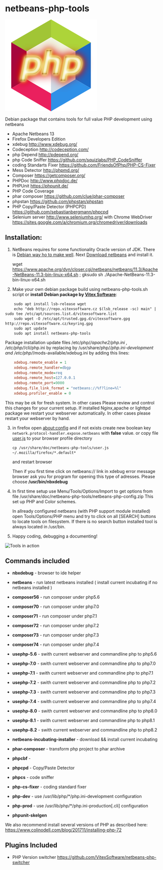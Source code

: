 netbeans-php-tools
==================

![Netbeans](https://raw.githubusercontent.com/VitexSoftware/netbeans-php-tools/master/netbeans.png "Package Logo")

Debian package that contains tools for full value PHP development using netbeans

 * Apache Netbeans 13
 * Firefox Developers Edition
 * xdebug http://www.xdebug.org/
 * Codeception http://codeception.com/
 * php Depend http://pdepend.org/
 * php Code Sniffer https://github.com/squizlabs/PHP_CodeSniffer
 * coding Standarts Fixer https://github.com/FriendsOfPhp/PHP-CS-Fixer
 * Mess Detector http://phpmd.org/
 * Composer https://getcomposer.org/
 * PHPDoc http://www.phpdoc.de/
 * PHPUnit https://phpunit.de/
 * PHP Code Coverage 
 * phar composer https://github.com/clue/phar-composer
 * phpstan https://github.com/phpstan/phpstan
 * PHP Copy/Paste Detector (PHPCPD) https://github.com/sebastianbergmann/phpcpd
 * Selenium server http://www.seleniumhq.org/  with Chrome WebDriver https://sites.google.com/a/chromium.org/chromedriver/downloads

Installation:
-------------

1) NetBeans requires for some functionality Oracle version of JDK. There is 
   [Debian way ho to make well](http://www.webupd8.org/2014/03/how-to-install-oracle-java-8-in-debian.html).
   Next [Download netbeans](https://netbeans.org/downloads/) and install it. 

    wget https://www.apache.org/dyn/closer.cgi/netbeans/netbeans/11.3/Apache-NetBeans-11.3-bin-linux-x64.sh ;  gksudo sh ./Apache-NetBeans-11.3-bin-linux-x64.sh

2)  Make your own debian package build using netbeans-php-tools.sh script
    or **install Debian package by [Vitex Software](https://www.vitexsoftware.cz/repos.php)**:

```shell
	sudo apt install lsb-release wget
	echo "deb http://repo.vitexsoftware.cz $(lsb_release -sc) main" | sudo tee /etc/apt/sources.list.d/vitexsoftware.list
	sudo wget -O /etc/apt/trusted.gpg.d/vitexsoftware.gpg http://repo.vitexsoftware.cz/keyring.gpg
	sudo apt update
	sudo apt install netbeans-php-tools
```

   Package installation update files /etc/php/*/apache2/php.ini , 
   /etc/php/*/cli/php.ini by replacing by /usr/share/php/*/php.ini-development
   and /etc/php/*/mods-available/xdebug.ini by adding this lines:

```ini
    xdebug.remote_enable = 1
    xdebug.remote_handler=dbgp
    xdebug.remote_mode=req
    xdebug.remote_host=127.0.0.1
    xdebug.remote_port=9000
    xdebug.file_link_format = "netbeans://%f?line=%l"
    xdebug.profiler_enable = 0
```

   This may be ok for fresh system. In other cases Please review and control 
   this changes for your current setup. 
   If installed Nginx,apache or lighttpd package we restart your webserver 
   automatically. In other cases please restart your webserver by hand.

3) in firefox open [about:config](about:config) and if not exists create new boolean key
   `network.protocol-handler.expose.netbeans` with **false** value.
   or copy file [user.js](user.js) to your browser profile directory 

   ```
   cp /usr/share/doc/netbeans-php-tools/user.js ~/.mozilla/firefox/*.default*
   ```
   and restart browser 


   Then if you first time click on netbeans:// link in xdebug error message
   browser ask you for program for opening this type of adresses. Please choose
   **/usr/bin/nbxdebug**

4) In first time setup use Menu/Tools/Options/Import to get options from 
   file /usr/share/doc/netbeans-php-tools/netbeans-php-config.zip 
   This set up PHP and Color schemes.

   In allready configured netbeans (with PHP support module installed) open 
   Tools/Options/PHP menu and try to click on all [SEARCH] buttons to locate 
   tools on filesystem. If there is no search button installed tool is always 
   located in /usr/bin.

6) Happy coding, debugging a documenting!
 
![Tools in action](https://raw.githubusercontent.com/Vitexus/netbeans-php-tools/master/netbeans-php-tools.png)

Commands included
-----------------


 * **nbxdebug** - browser to ide helper
 * **netbeans** - run latest netbeans installed ( install current incubating if no netbeans installed )

 * **composer56** - run composer under php5.6
 * **composer70** - run composer under php7.0
 * **composer71** - run composer under php7.1
 * **composer72** - run composer under php7.2
 * **composer73** - run composer under php7.3
 * **composer74** - run composer under php7.4

 * **usephp-5.6** - swith current webserver and commandline php to php5.6
 * **usephp-7.0** - swith current webserver and commandline php to php7.0
 * **usephp-7.1** - swith current webserver and commandline php to php7.1 
 * **usephp-7.2** - swith current webserver and commandline php to php7.2
 * **usephp-7.3** - swith current webserver and commandline php to php7.3
 * **usephp-7.4** - swith current webserver and commandline php to php7.4 
 * **usephp-8.0** - swith current webserver and commandline php to php8.0 
 * **usephp-8.1** - swith current webserver and commandline php to php8.1 
 * **usephp-8.2** - swith current webserver and commandline php to php8.2 

 * **netbeans-incubating-installer** - download && install current incubating 
 * **phar-composer** - transform php project to phar archive
 * **phpcbf** -
 * **phpcpd** - Copy/Paste Detector
 * **phpcs** - code sniffer
 * **php-cs-fixer** - coding standard fixer
 * **php-dev** - use /usr/lib/php/*/php.ini-development configuration
 * **php-prod** - use /usr/lib/php/*/php.ini-production[.cli] configuration
 * **phpunit-skelgen**


We also recommend install several versions of PHP as described here: https://www.colinodell.com/blog/201711/installing-php-72

Plugins Included
----------------

 * PHP Version switcher https://github.com/VitexSoftware/netbeans-php-switcher

